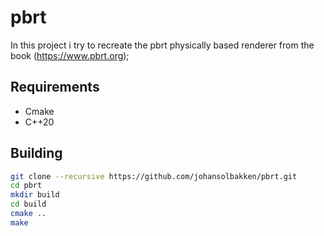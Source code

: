 # pbrt
In this project i try to recreate the pbrt physically based renderer from the book (https://www.pbrt.org);

## Requirements
- Cmake
- C++20

## Building
~~~bash
git clone --recursive https://github.com/johansolbakken/pbrt.git
cd pbrt
mkdir build
cd build
cmake ..
make
~~~
